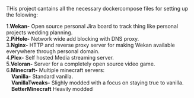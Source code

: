 THis project cantains all the necessary dockercompose files for setting up the folowing:

1.**Wekan-** Open source personal Jira board to track thing like personal projects wedding planning.<br />
2.**PiHole-** Network wide add blocking with DNS proxy.<br />
3.**Nginx-** HTTP and reverse proxy server for making Wekan available everywhere through personal domain.<br />
4.**Plex-** Self hosted Media streaming server.<br />
5.**Veloran-** Server for a completely open source video game.<br />
6.**Minecraft-** Multiple minecraft servers:<br />
&emsp;**Vanilla-** Standard vanilla.<br />
&emsp;**VanillaTweaks-** Slighly modded with a focus on staying true to vanilla.<br />
&emsp;**BetterMinecraft** Heavily modded<br />
		
